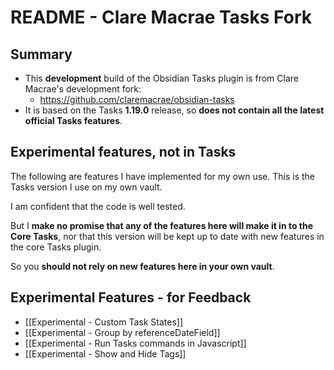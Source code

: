 # README - Clare Macrae Tasks Fork

## Summary

- This **development** build of the Obsidian Tasks plugin is from Clare Macrae's development fork:
  - <https://github.com/claremacrae/obsidian-tasks>
- It is based on the Tasks **1.19.0** release, so **does not contain all the latest official Tasks features**.

## Experimental features, not in Tasks

The following are features I have implemented for my own use. This is the Tasks version I use on my own vault.

I am confident that the code is well tested.

But I **make no promise that any of the features here will make it in to the Core Tasks**, nor that this version will be kept up to date with new features in the core Tasks plugin.

So you **should not rely on new features here in your own vault**.

## Experimental Features - for Feedback

- [[Experimental - Custom Task States]]
- [[Experimental - Group by referenceDateField]]
- [[Experimental - Run Tasks commands in Javascript]]
- [[Experimental - Show and Hide Tags]]
